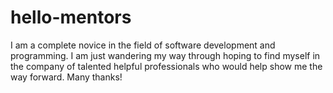# hello-mentors
I am a complete novice in the field of software development and programming. I am just wandering my way through hoping to find myself in the company of talented helpful professionals who would help show me the way forward. Many thanks!
